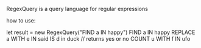RegexQuery is a query language for regular expressions

how to use:

let result = new RegexQuery("FIND a IN happy")
FIND a IN happy
REPLACE a WITH e IN said
IS d in duck // returns yes or no
COUNT u WITH f IN ufo